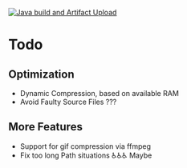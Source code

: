 [![Java build and Artifact Upload](https://github.com/Hempflingclub/cbzCompress/actions/workflows/gradle.yml/badge.svg)](https://github.com/Hempflingclub/cbzCompress/actions/workflows/gradle.yml)
# Todo
## Optimization
* Dynamic Compression, based on available RAM
* Avoid Faulty Source Files ???
## More Features
* Support for gif compression via ffmpeg
* Fix too long Path situations ♿♿♿ Maybe